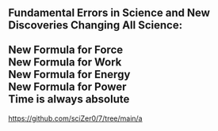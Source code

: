 Fundamental Errors in Science and New Discoveries Changing All Science:<br>
<br>
New Formula for Force<br>
New Formula for Work<br>
New Formula for Energy<br>
New Formula for Power<br>
Time is always absolute<br>
---
https://github.com/sciZer0/7/tree/main/a

<p>&nbsp</p>




